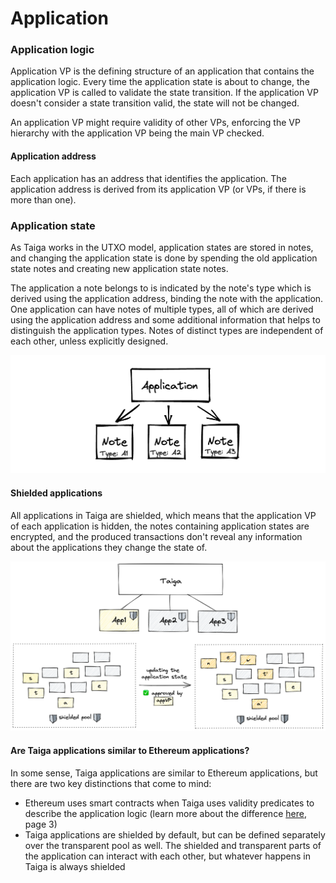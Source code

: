 # Application

### Application logic
Application VP is the defining structure of an application that contains the application logic. 
Every time the application state is about to change, the application VP is called to validate the state transition.
If the application VP doesn't consider a state transition valid, the state will not be changed.

An application VP might require validity of other VPs, enforcing the VP hierarchy with the application VP being the main VP checked.

#### Application address
Each application has an address that identifies the application. The application address is derived from its application VP (or VPs, if there is more than one).

### Application state
As Taiga works in the UTXO model, application states are stored in notes, and changing the application state is done by spending the old application state notes and creating new application state notes.

The application a note belongs to is indicated by the note's type which is derived using the application address, binding the note with the application.
One application can have notes of multiple types, all of which are derived using the application address and some additional information that helps to distinguish the application types.
Notes of distinct types are independent of each other, unless explicitly designed.

![img.png](images/app_note_with_multiple_types.png)

#### Shielded applications
All applications in Taiga are shielded, which means that the application VP of each application is hidden, the notes containing application states are encrypted, 
and the produced transactions don't reveal any information about the applications they change the state of. 

![img.png](images/app_intro.png)

#### Are Taiga applications similar to Ethereum applications?

In some sense, Taiga applications are similar to Ethereum applications, but there are two key distinctions that come to mind:
* Ethereum uses smart contracts when Taiga uses validity predicates to describe the application logic (learn more about the difference [here](https://github.com/anoma/whitepaper/blob/main/whitepaper.pdf), page 3)
* Taiga applications are shielded by default, but can be defined separately over the transparent pool as well. The shielded and transparent parts of the application can interact with each other, but whatever happens in Taiga is always shielded

